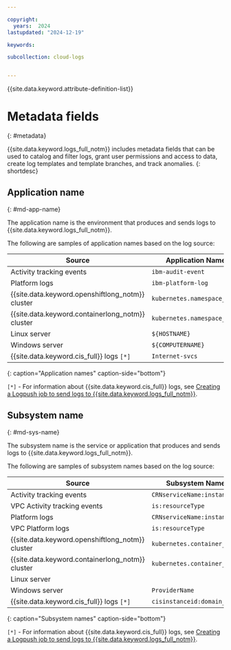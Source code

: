 ```yaml
---

copyright:
  years:  2024
lastupdated: "2024-12-19"

keywords:

subcollection: cloud-logs


---
```


{{site.data.keyword.attribute-definition-list}}


# Metadata fields
{: #metadata}

{{site.data.keyword.logs_full_notm}} includes metadata fields that can be used to catalog and filter logs, grant user permissions and access to data, create log templates and template branches, and track anomalies.
{: shortdesc}

## Application name
{: #md-app-name}

The application name is the environment that produces and sends logs to {{site.data.keyword.logs_full_notm}}.

The following are samples of application names based on the log source:

| Source                                           | Application Name            |
|--------------------------------------------------|-----------------------------|
| Activity tracking events                         | `ibm-audit-event` |
| Platform logs                                    | `ibm-platform-log`|
| {{site.data.keyword.openshiftlong_notm}} cluster | `kubernetes.namespace_name`  |
| {{site.data.keyword.containerlong_notm}} cluster | `kubernetes.namespace_name` |
| Linux server                                     | `${HOSTNAME}` |
| Windows server                                   | `${COMPUTERNAME}` |
| {{site.data.keyword.cis_full}} logs `[*]` | `Internet-svcs` |
{: caption="Application names" caption-side="bottom"}

`[*]` - For information about {{site.data.keyword.cis_full}} logs, see [Creating a Logpush job to send logs to {{site.data.keyword.logs_full_notm}}](/docs/cis?topic=cis-logpush&interface=api#logpush-setup-cloud-logs-api).

## Subsystem name
{: #md-sys-name}

The subsystem name is the service or application that produces and sends logs to {{site.data.keyword.logs_full_notm}}.

The following are samples of subsystem names based on the log source:

| Source                                           | Subsystem Name |
|--------------------------------------------------|-------|
| Activity tracking events                         | `CRNserviceName:instanceID` |
| VPC Activity tracking events                     | `is:resourceType` |
| Platform logs                                    | `CRNserviceName:instanceID`|
| VPC Platform logs                                | `is:resourceType`|
| {{site.data.keyword.openshiftlong_notm}} cluster | `kubernetes.container_name`  |
| {{site.data.keyword.containerlong_notm}} cluster | `kubernetes.container_name`  |
| Linux server                                     |  |
| Windows server                                   | `ProviderName` |
| {{site.data.keyword.cis_full}} logs `[*]` | `cisinstanceid:domain_name` |
{: caption="Subsystem names" caption-side="bottom"}

`[*]` - For information about {{site.data.keyword.cis_full}} logs, see [Creating a Logpush job to send logs to {{site.data.keyword.logs_full_notm}}](/docs/cis?topic=cis-logpush&interface=api#logpush-setup-cloud-logs-api).
